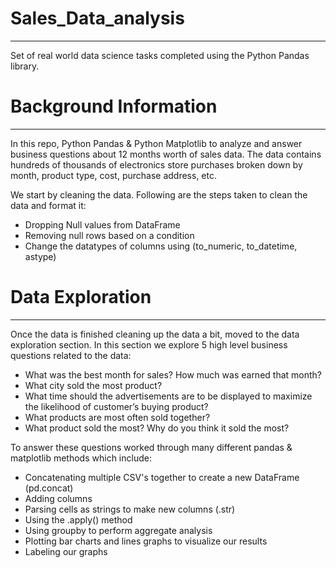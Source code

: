 # Sales_Data_analysis
 - - - -
Set of real world data science tasks completed using the Python Pandas library.

# Background Information
 - - - -
In this repo, Python Pandas & Python Matplotlib to analyze and answer business questions about 12 months worth of sales data. The data contains hundreds of thousands of electronics store purchases broken down by month, product type, cost, purchase address, etc.

We start by cleaning the data. Following are the steps taken to clean the data and format it:

* Dropping Null values from DataFrame
* Removing null rows based on a condition
* Change the datatypes of columns using (to_numeric, to_datetime, astype)

# Data Exploration
 - - - -
Once the data is finished cleaning up the data a bit, moved to the data exploration section. In this section we explore 5 high level business questions related to the data:

* What was the best month for sales? How much was earned that month?
* What city sold the most product?
* What time should the advertisements are to be displayed to maximize the likelihood of customer’s buying product?
* What products are most often sold together?
* What product sold the most? Why do you think it sold the most?

To answer these questions worked through many different pandas & matplotlib methods which include:

* Concatenating multiple CSV's together to create a new DataFrame (pd.concat)
* Adding columns
* Parsing cells as strings to make new columns (.str)
* Using the .apply() method
* Using groupby to perform aggregate analysis
* Plotting bar charts and lines graphs to visualize our results
* Labeling our graphs
